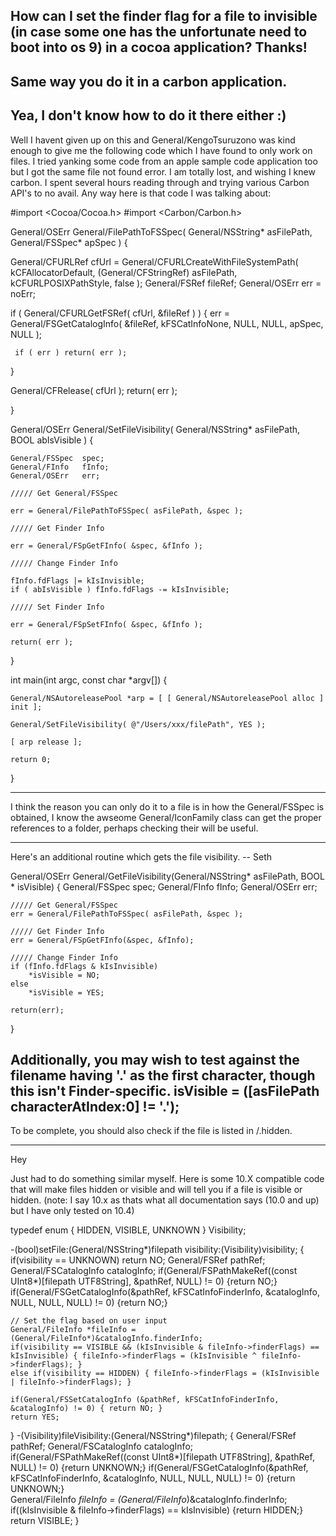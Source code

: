 How can I set the finder flag for a file to invisible (in case some one has the unfortunate need to boot into os 9) in a cocoa application? Thanks!
----
Same way you do it in a carbon application.
----
Yea, I don't know how to do it there either :)
----

Well I havent given up on this and General/KengoTsuruzono was kind enough to give me the following code which I have found to only work on files. I tried yanking some code from an apple sample code application too but I got the same file not found error. I am totally lost, and wishing I knew carbon. I spent several hours reading through and trying various Carbon API's to no avail. Any way here is that code I was talking about:

    
#import <Cocoa/Cocoa.h>
#import <Carbon/Carbon.h>

General/OSErr General/FilePathToFSSpec( General/NSString* asFilePath, General/FSSpec* apSpec )
{

   General/CFURLRef cfUrl = General/CFURLCreateWithFileSystemPath( kCFAllocatorDefault,
               (General/CFStringRef) asFilePath, kCFURLPOSIXPathStyle, false );
   General/FSRef  fileRef;
   General/OSErr  err = noErr;

   if ( General/CFURLGetFSRef( cfUrl, &fileRef ) ) {
     err = General/FSGetCatalogInfo( &fileRef, kFSCatInfoNone, NULL,
           NULL, apSpec, NULL );

     if ( err ) return( err );
   }
   
   General/CFRelease( cfUrl );
   return( err );

}


General/OSErr General/SetFileVisibility( General/NSString* asFilePath, BOOL abIsVisible ) {
   
    General/FSSpec  spec;
    General/FInfo   fInfo;
    General/OSErr   err;
   
    ///// Get General/FSSpec

    err = General/FilePathToFSSpec( asFilePath, &spec );
   
    ///// Get Finder Info

    err = General/FSpGetFInfo( &spec, &fInfo );
   
    ///// Change Finder Info

    fInfo.fdFlags |= kIsInvisible;
    if ( abIsVisible ) fInfo.fdFlags -= kIsInvisible;

    ///// Set Finder Info

    err = General/FSpSetFInfo( &spec, &fInfo );

    return( err );
}


int main(int argc, const char *argv[])
{

    General/NSAutoreleasePool *arp = [ [ General/NSAutoreleasePool alloc ] init ];
   
    General/SetFileVisibility( @"/Users/xxx/filePath", YES );
   
    [ arp release ];

    return 0;
}

----
I think the reason you can only do it to a file is in how the General/FSSpec is obtained, I know the awseome General/IconFamily class can get the proper references to a folder, perhaps checking their will be useful.

----
Here's an additional routine which gets the file visibility. -- Seth

    
General/OSErr General/GetFileVisibility(General/NSString* asFilePath, BOOL * isVisible)
{
	General/FSSpec  spec;
	General/FInfo   fInfo;
	General/OSErr   err;
	
	///// Get General/FSSpec
	err = General/FilePathToFSSpec( asFilePath, &spec );
	
	///// Get Finder Info
	err = General/FSpGetFInfo(&spec, &fInfo);
	
	///// Change Finder Info
	if (fInfo.fdFlags & kIsInvisible)
		*isVisible = NO;
	else
		*isVisible = YES;
	
	return(err);
}


Additionally, you may wish to test against the filename having '.' as the first character, though this isn't Finder-specific.
isVisible = ([asFilePath characterAtIndex:0] != '.');
----
To be complete, you should also check if the file is listed in     /.hidden.

----

Hey

Just had to do something similar myself. Here is some 10.X compatible code that will make files hidden or visible and will tell you if a file is visible or hidden. (note: I say 10.x as thats what all documentation says (10.0 and up) but I have only tested on 10.4)

    
typedef enum { HIDDEN, VISIBLE, UNKNOWN } Visibility;

-(bool)setFile:(General/NSString*)filepath visibility:(Visibility)visibility; {
	if(visibility == UNKNOWN) return NO;
	General/FSRef pathRef;
	General/FSCatalogInfo catalogInfo;
	if(General/FSPathMakeRef((const UInt8*)[filepath UTF8String], &pathRef, NULL) != 0) {return NO;}
	if(General/FSGetCatalogInfo(&pathRef, kFSCatInfoFinderInfo, &catalogInfo, NULL, NULL, NULL) != 0) {return NO;} 
	
	// Set the flag based on user input
	General/FileInfo *fileInfo = (General/FileInfo*)&catalogInfo.finderInfo;
	if(visibility == VISIBLE && (kIsInvisible & fileInfo->finderFlags) == kIsInvisible) { fileInfo->finderFlags = (kIsInvisible ^ fileInfo->finderFlags); }
	else if(visibility == HIDDEN) { fileInfo->finderFlags = (kIsInvisible | fileInfo->finderFlags); }

	if(General/FSSetCatalogInfo (&pathRef, kFSCatInfoFinderInfo, &catalogInfo) != 0) { return NO; }
	return YES;
}
-(Visibility)fileVisibility:(General/NSString*)filepath; {
	General/FSRef pathRef;
	General/FSCatalogInfo catalogInfo;
	if(General/FSPathMakeRef((const UInt8*)[filepath UTF8String], &pathRef, NULL) != 0) {return UNKNOWN;}
	if(General/FSGetCatalogInfo(&pathRef, kFSCatInfoFinderInfo, &catalogInfo, NULL, NULL, NULL) != 0) {return UNKNOWN;} 	
	General/FileInfo *fileInfo = (General/FileInfo*)&catalogInfo.finderInfo;
	if((kIsInvisible & fileInfo->finderFlags) == kIsInvisible) {return HIDDEN;}
	return VISIBLE;
}



